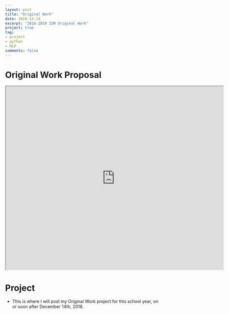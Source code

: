 ```yaml
---
layout: post
title: "Original Work"
date: 2018-12-14
excerpt: "2018-2019 ISM Original Work"
project: true
tag:
- project
- python
- NLP
comments: false
---
```


# Original Work Proposal

<iframe src="https://drive.google.com/file/d/1GfgNARdvitkgi6y13Cjfz6Tbm1gE5_Ji/preview" width="710" height="600"></iframe>

# Project

* This is where I will post my Original Work project for this school year, on or soon after December 14th, 2018.
